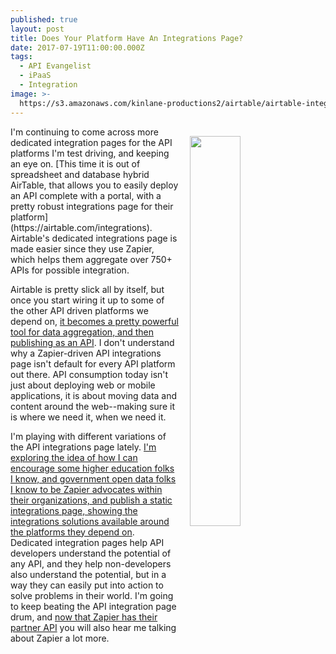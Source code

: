 ```yaml
---
published: true
layout: post
title: Does Your Platform Have An Integrations Page?
date: 2017-07-19T11:00:00.000Z
tags:
  - API Evangelist
  - iPaaS
  - Integration
image: >-
  https://s3.amazonaws.com/kinlane-productions2/airtable/airtable-integrations-page.png
---
```

<p><img src="https://s3.amazonaws.com/kinlane-productions2/airtable/airtable-integrations-page.png" align="right" width="40%" style="padding: 15px;" /></p>I'm continuing to come across more dedicated integration pages for the API platforms I'm test driving, and keeping an eye on. [This time it is out of spreadsheet and database hybrid AirTable, that allows you to easily deploy an API complete with a portal, with a pretty robust integrations page for their platform](https://airtable.com/integrations). Airtable's dedicated integrations page is made easier since they use Zapier, which helps them aggregate over 750+ APIs for possible integration.

Airtable is pretty slick all by itself, but once you start wiring it up to some of the other API driven platforms we depend on, [it becomes a pretty powerful tool for data aggregation, and then publishing as an API](https://apievangelist.com/2017/07/11/each-airtable-datastore-comes-with-complete-api-and-developer-portal/). I don't understand why a Zapier-driven API integrations page isn't default for every API platform out there. API consumption today isn't just about deploying web or mobile applications, it is about moving data and content around the web--making sure it is where we need it, when we need it.

I'm playing with different variations of the API integrations page lately. [I'm exploring the idea of how I can encourage some higher education folks I know, and government open data folks I know to be Zapier advocates within their organizations, and publish a static integrations page, showing the integrations solutions available around the platforms they depend on](https://apievangelist.com/2017/07/12/a-zapier-advocate-and-dedicated-api-resources-page-for-your-company/). Dedicated integration pages help API developers understand the potential of any API, and they help non-developers also understand the potential, but in a way they can easily put into action to solve problems in their world. I'm going to keep beating the API integration page drum, and [now that Zapier has their partner API](https://apievangelist.com/2017/04/26/zapier-was-pretty-savvy-in-their-approach-to-launching-their-partner-api/) you will also hear me talking about Zapier a lot more.
